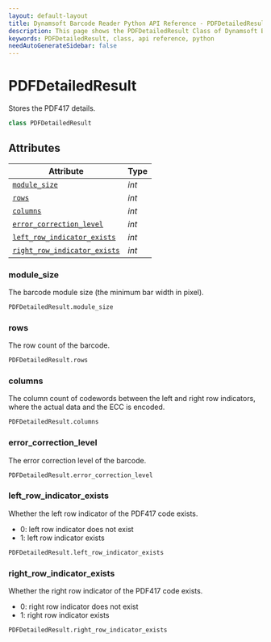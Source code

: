 ```yaml
---
layout: default-layout
title: Dynamsoft Barcode Reader Python API Reference - PDFDetailedResult Class
description: This page shows the PDFDetailedResult Class of Dynamsoft Barcode Reader for Python SDK.
keywords: PDFDetailedResult, class, api reference, python
needAutoGenerateSidebar: false
---
```



# PDFDetailedResult
Stores the PDF417 details.

```python
class PDFDetailedResult
```  

## Attributes
  
| Attribute | Type |
|---------- | ---- |
| [`module_size`](#module_size) | *int* |
| [`rows`](#rows) | *int* |
| [`columns`](#columns) | *int* |
| [`error_correction_level`](#error_correction_level) | *int* |
| [`left_row_indicator_exists`](#left_row_indicator_exists) | *int* |
| [`right_row_indicator_exists`](#right_row_indicator_exists) | *int* |

### module_size

The barcode module size (the minimum bar width in pixel).

```python
PDFDetailedResult.module_size
```

### rows

The row count of the barcode.

```python
PDFDetailedResult.rows
```

### columns

The column count of codewords between the left and right row indicators, where the actual data and the ECC is encoded.

```python
PDFDetailedResult.columns
```

### error_correction_level

The error correction level of the barcode.

```python
PDFDetailedResult.error_correction_level
```

### left_row_indicator_exists

Whether the left row indicator of the PDF417 code exists.

- 0: left row indicator does not exist
- 1: left row indicator exists

```python
PDFDetailedResult.left_row_indicator_exists
```

### right_row_indicator_exists

Whether the right row indicator of the PDF417 code exists.

- 0: right row indicator does not exist
- 1: right row indicator exists

```python
PDFDetailedResult.right_row_indicator_exists
```
